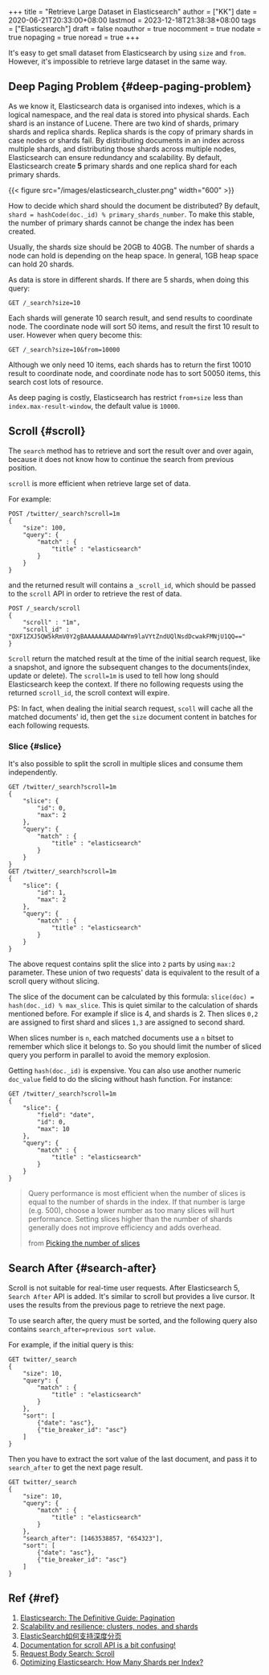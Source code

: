 +++
title = "Retrieve Large Dataset in Elasticsearch"
author = ["KK"]
date = 2020-06-21T20:33:00+08:00
lastmod = 2023-12-18T21:38:38+08:00
tags = ["Elasticsearch"]
draft = false
noauthor = true
nocomment = true
nodate = true
nopaging = true
noread = true
+++

It's easy to get small dataset from Elasticsearch by using `size` and `from`. However, it's impossible to retrieve large dataset in the same way.


## Deep Paging Problem {#deep-paging-problem}

As we know it, Elasticsearch data is organised into indexes, which is a logical namespace, and the real data is stored into physical shards. Each shard is an instance of Lucene. There are two kind of shards, primary shards and replica shards. Replica shards is the copy of primary shards in case nodes or shards fail. By distributing documents in an index across multiple shards, and distributing those shards across multiple nodes, Elasticsearch can ensure redundancy and scalability. By default, Elasticsearch create **5** primary shards and one replica shard for each primary shards.

{{< figure src="/images/elasticsearch_cluster.png" width="600" >}}

How to decide which shard should the document be distributed? By default, `shard = hashCode(doc._id) % primary_shards_number`. To make this stable, the number of primary shards cannot be change the index has been created.

Usually, the shards size should be 20GB to 40GB. The number of shards a node can hold is depending on the heap space. In general, 1GB heap space can hold 20 shards.

As data is store in different shards. If there are 5 shards, when doing this query:

```nil
GET /_search?size=10
```

Each shards will generate 10 search result, and send results to coordinate node. The coordinate node will sort 50 items, and result the first 10 result to user. However when query become this:

```nil
GET /_search?size=10&from=10000
```

Although we only need 10 items, each shards has to return the first 10010 result to coordinate node, and coordinate node has to sort 50050 items, this search cost lots of resource.

As deep paging is costly, Elasticsearch has restrict `from+size` less than `index.max-result-window`, the default value is `10000`.


## Scroll {#scroll}

The `search` method has to retrieve and sort the result over and over again, because it does not know how to continue the search from previous position.

`scroll` is more efficient when retrieve large set of data.

For example:

```nil
POST /twitter/_search?scroll=1m
{
    "size": 100,
    "query": {
        "match" : {
            "title" : "elasticsearch"
        }
    }
}
```

and the returned result will contains a `_scroll_id`, which should be passed to the `scroll` API in order to retrieve the rest of data.

```nil
POST /_search/scroll
{
    "scroll" : "1m",
    "scroll_id" : "DXF1ZXJ5QW5kRmV0Y2gBAAAAAAAAAD4WYm9laVYtZndUQlNsdDcwakFMNjU1QQ=="
}
```

`Scroll` return the matched result at the time of the initial search request, like a snapshot, and ignore the subsequent changes to the documents(index, update or delete). The `scroll=1m` is used to tell how long should Elasticsearch keep the context. If there no following requests using the returned `scroll_id`, the scroll context will expire.

PS: In fact, when dealing the initial search request, `scoll` will cache all the matched documents' id, then get the `size` document content in batches for each following requests.


### Slice {#slice}

It's also possible to split the scroll in multiple slices and consume them independently.

```nil
GET /twitter/_search?scroll=1m
{
    "slice": {
        "id": 0,
        "max": 2
    },
    "query": {
        "match" : {
            "title" : "elasticsearch"
        }
    }
}
GET /twitter/_search?scroll=1m
{
    "slice": {
        "id": 1,
        "max": 2
    },
    "query": {
        "match" : {
            "title" : "elasticsearch"
        }
    }
}
```

The above request contains split the slice into `2` parts by using `max:2` parameter. These union of two requests' data is equivalent to the result of a scroll query without slicing.

The slice of the document can be calculated by this formula: `slice(doc) = hash(doc._id) % max_slice`. This is quiet similar to the calculation of shards mentioned before. For example if slice is 4, and shards is 2. Then slices `0,2` are assigned to first shard and slices `1,3` are assigned to second shard.

When slices number is `n`, each matched documents use a `n` bitset to remember which slice it belongs to. So you should limit the number of sliced query you perform in parallel to avoid the memory explosion.

Getting `hash(doc._id)` is expensive. You can also use another numeric `doc_value` field to do the slicing without hash function. For instance:

```nil
GET /twitter/_search?scroll=1m
{
    "slice": {
        "field": "date",
        "id": 0,
        "max": 10
    },
    "query": {
        "match" : {
            "title" : "elasticsearch"
        }
    }
}
```

> Query performance is most efficient when the number of slices is equal to the number of shards in the index. If that number is large (e.g. 500), choose a lower number as too many slices will hurt performance. Setting slices higher than the number of shards generally does not improve efficiency and adds overhead.
>
> from [Picking the number of slices](https://www.elastic.co/guide/en/elasticsearch/reference/current/docs-reindex.html#docs-reindex-automatic-slice)


## Search After {#search-after}

Scroll is not suitable for real-time user requests. After Elasticsearch 5, `Search After` API is added. It's similar to scroll but provides a live cursor. It uses the results from the previous page to retrieve the next page.

To use search after, the query must be sorted, and the following query also contains `search_after=previous sort value`.

For example, if the initial query is this:

```nil
GET twitter/_search
{
    "size": 10,
    "query": {
        "match" : {
            "title" : "elasticsearch"
        }
    },
    "sort": [
        {"date": "asc"},
        {"tie_breaker_id": "asc"}
    ]
}
```

Then you have to extract the sort value of the last document, and pass it to `search_after` to get the next page result.

```nil
GET twitter/_search
{
    "size": 10,
    "query": {
        "match" : {
            "title" : "elasticsearch"
        }
    },
    "search_after": [1463538857, "654323"],
    "sort": [
        {"date": "asc"},
        {"tie_breaker_id": "asc"}
    ]
}
```


## Ref {#ref}

1.  [Elasticsearch: The Definitive Guide: Pagination](https://www.elastic.co/guide/en/elasticsearch/guide/current/pagination.html)
2.  [Scalability and resilience: clusters, nodes, and shards](https://www.elastic.co/guide/en/elasticsearch/reference/current/scalability.html)
3.  [ElasticSearch如何支持深度分页](http://arganzheng.life/deep-pagination-in-elasticsearch.html)
4.  [Documentation for scroll API is a bit confusing!](https://discuss.elastic.co/t/documentation-for-scroll-api-is-a-bit-confusing/185954)
5.  [Request Body Search: Scroll](https://www.elastic.co/guide/en/elasticsearch/reference/6.3/search-request-scroll.html)
6.  [Optimizing Elasticsearch: How Many Shards per Index?](https://qbox.io/blog/optimizing-elasticsearch-how-many-shards-per-index)
